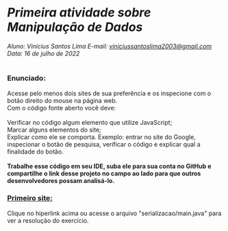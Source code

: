 # ***Primeira atividade sobre Manipulação de Dados***
_Aluno: Vinícius Santos Lima  E-mail: viniciussantoslima2003@gmail.com<br>Data: 16 de julho de 2022_
#  

### Enunciado: 

Acesse pelo menos dois sites de sua preferência e os inspecione com o botão direito do mouse na página web.<br>
Com o código fonte aberto você deve:<br>
<br>
Verificar no código algum elemento que utilize JavaScript; <br>
Marcar alguns elementos do site; <br>
Explicar como ele se comporta. Exemplo: entrar no site do Google, inspecionar o botão de pesquisa, verificar o código e explicar qual a finalidade do botão.<br>
<br>
**Trabalhe esse código em seu IDE, suba ele para sua conta no GitHub e compartilhe o link desse projeto no campo ao lado para que outros desenvolvedores possam analisá-lo.**

<h3><a href="">Primeiro site:</a></h3>
Clique no hiperlink acima ou acesse o arquivo "serializacao/main.java" para ver a resolução do exercício.
<br>
